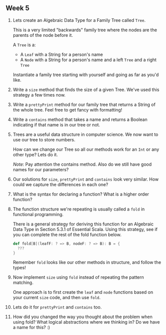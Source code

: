 ## Week 5

1. Lets create an Algebraic Data Type for a Family Tree called `Tree`. 
    
    This is a very limited "backwards" family tree where the nodes are the parents of the node before it. 

    A `Tree` is a:
    * A `Leaf` with a String for a person's name
    * A `Node` with a String for a person's name and a left `Tree` and a right `Tree`
    
    Instantiate a family tree starting with yourself and going as far as you'd like.

2. Write a `size` method that finds the size of a given Tree. We've used this strategy a few times now.

3. Write a `prettyPrint` method for our family tree that returns a String of the whole tree. Feel free to get fancy with formatting!

4. Write a `contains` method that takes a name and returns a Boolean indicating if that name is in our tree or not.

5. Trees are a useful data structure in computer science. 
    We now want to use our tree to store numbers. 
    
    How can we change our Tree so all our methods work for an `Int` or any other type? Lets do it. 

    *Note*: Pay attention the contains method. Also do we still have good names for our parameters? 

6. Our solutions for `size`, `prettyPrint` and `contains` look very similar. How could we capture the differences in each one?

7. What is the syntax for declaring a function? What is a higher order function? 

8. The function structure we're repeating is usually called a `fold` in functional programming. 
    
    There is a general strategy for deriving this function for an Algebraic Data Type in Section 5.3.1 of Essential Scala. 
    Using this strategy, see if you can complete the rest of the fold function below.

    ```scala
    def fold[B](leafF: ? => B, nodeF: ? => B): B = {
      ???
    }
    ```

    Remember `fold` looks like our other methods in structure, and follow the types!

9. Now implement `size` using `fold` instead of repeating the pattern matching. 

    One approach is to first create the `leaf` and `node` functions based on your current `size` code, and then use `fold`.

10. Lets do it for `prettyPrint` and `contains` too.

11. How did you changed the way you thought about the problem when using fold? What logical abstractions where we thinking in?
Do we have a name for this? :)
